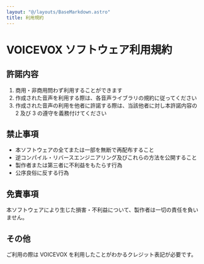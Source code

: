 ```yaml
---
layout: "@/layouts/BaseMarkdown.astro"
title: 利用規約
---
```


# VOICEVOX ソフトウェア利用規約

## 許諾内容

1. 商用・非商用問わず利用することができます
2. 作成された音声を利用する際は、各音声ライブラリの規約に従ってください
3. 作成された音声の利用を他者に許諾する際は、当該他者に対し本許諾内容の 2 及び 3 の遵守を義務付けてください

## 禁止事項

- 本ソフトウェアの全てまたは一部を無断で再配布すること
- 逆コンパイル・リバースエンジニアリング及びこれらの方法を公開すること
- 製作者または第三者に不利益をもたらす行為
- 公序良俗に反する行為

## 免責事項

本ソフトウェアにより生じた損害・不利益について、製作者は一切の責任を負いません。

## その他

ご利用の際は VOICEVOX を利用したことがわかるクレジット表記が必要です。
